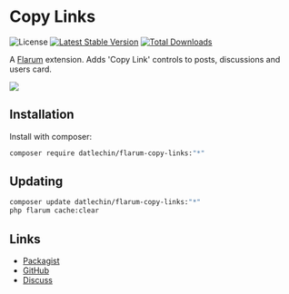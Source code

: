 # Copy Links

![License](https://img.shields.io/badge/license-MIT-blue.svg) [![Latest Stable Version](https://img.shields.io/packagist/v/datlechin/flarum-copy-links.svg)](https://packagist.org/packages/datlechin/flarum-copy-links) [![Total Downloads](https://img.shields.io/packagist/dt/datlechin/flarum-copy-links.svg)](https://packagist.org/packages/datlechin/flarum-copy-links)

A [Flarum](http://flarum.org) extension. Adds 'Copy Link' controls to posts, discussions and users card.

![](https://i.imgur.com/8Z0uPIq.png)

## Installation

Install with composer:

```sh
composer require datlechin/flarum-copy-links:"*"
```

## Updating

```sh
composer update datlechin/flarum-copy-links:"*"
php flarum cache:clear
```

## Links

- [Packagist](https://packagist.org/packages/datlechin/flarum-copy-links)
- [GitHub](https://github.com/datlechin/flarum-copy-links)
- [Discuss](https://discuss.flarum.org/d/PUT_DISCUSS_SLUG_HERE)
